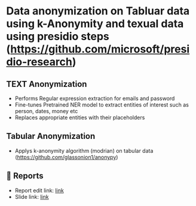 # Data anonymization on Tabluar data using k-Anonymity and texual data using presidio steps (https://github.com/microsoft/presidio-research)
## TEXT Anonymization
- Performs Regular expression extraction for emails and password
- Fine-tunes Pretrained NER model to extract entities of interest such as person, dates, money etc
- Replaces appropriate entities with their placeholders

## Tabular Anonymization
- Applys k-anonymity algorithm (modrian) on tabular data (https://github.com/glassonion1/anonypy)

## 📖 Reports
- Report edit link: [link]()
- Slide link: [link]()
